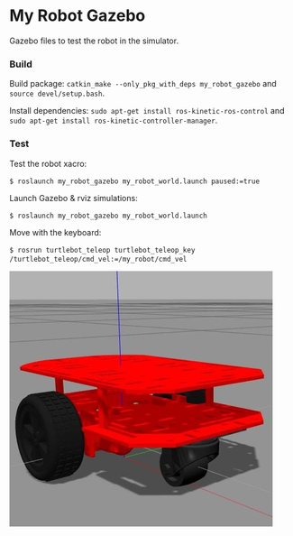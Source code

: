 # My Robot Gazebo

Gazebo files to test the robot in the simulator.

### Build

Build package: `catkin_make --only_pkg_with_deps my_robot_gazebo` and `source devel/setup.bash`.

Install dependencies: `sudo apt-get install ros-kinetic-ros-control` and `sudo apt-get install ros-kinetic-controller-manager`.

### Test

Test the robot xacro:
```
$ roslaunch my_robot_gazebo my_robot_world.launch paused:=true
```

Launch Gazebo & rviz simulations:
```
$ roslaunch my_robot_gazebo my_robot_world.launch
```

Move with the keyboard:
```
$ rosrun turtlebot_teleop turtlebot_teleop_key /turtlebot_teleop/cmd_vel:=/my_robot/cmd_vel
```

![Gazebo simulation](../resources/gazebo.jpg)
